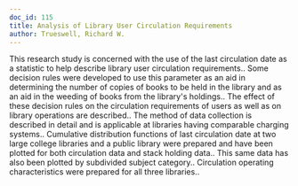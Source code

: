 ```yaml
---
doc_id: 115
title: Analysis of Library User Circulation Requirements
author: Trueswell, Richard W.
---
```


This research study is concerned with the use of the last circulation date 
as a statistic to help describe library user circulation requirements.. Some 
decision rules were developed to use this parameter as an aid in determining the
number of copies of books to be held in the library and as an aid in the
weeding of books from the library's holdings.. The effect of these decision
rules on the circulation requirements of users as well as on library operations 
are described.. The method of data collection is described in detail and is 
applicable at libraries having comparable charging systems.. Cumulative 
distribution functions of last circulation date at two large college libraries 
and a public library were prepared and have been plotted for both circulation 
data and stack holding data.. This same data has also been plotted by subdivided
subject category.. Circulation operating characteristics were prepared for all
three libraries..